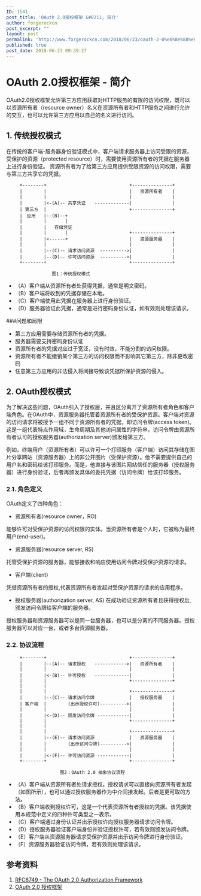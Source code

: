```yaml
---
ID: 1541
post_title: 'OAuth 2.0授权框架 &#8211; 简介'
author: forgerockcn
post_excerpt: ""
layout: post
permalink: 'http://www.forgerockcn.com/2018/06/23/oauth-2-0%e6%8e%88%e6%9d%83%e6%a1%86%e6%9e%b6-%e7%ae%80%e4%bb%8b/'
published: true
post_date: 2018-06-23 09:39:27
---
```

# OAuth 2.0授权框架 - 简介

OAuth2.0授权框架允许第三方应用获取对HTTP服务的有限的访问权限，既可以以资源所有者（resource owner）名义在资源所有者和HTTP服务之间进行允许的交互，也可以允许第三方应用以自己的名义进行访问。

## 1. 传统授权模式
在传统的客户端-服务器身份验证模式中，客户端请求服务器上访问受限的资源，受保护的资源（protected resource）时，需要使用资源所有者的凭据在服务器上进行身份验证。 资源所有者为了给第三方应用提供受限资源的访问权限，需要与第三方共享它的凭据。

```
     +--------+                               +---------------+
     |        |                               |   资源所有者　  |
     |        |                               |               |
     |        |<-(A)-- 共享凭证　　-------------|               |
     | 第三方  |                               +---------------+
     |　应用   |--(B)--+
     |        |       |
     |        |   存储凭证
     |        |       |                       +---------------+
     |        |<------+                       |   资源服务器　  |     
     |        |                               |               |
     |        |--(C)-- 请求访问资源  ---------->|               |
     |        |--(D)-- 许可访问资源  ---------->|               |
     +--------+                               +---------------+

```
                     图1：传统授权模式

* （A）客户端从资源所有者处获得凭据，通常是明文密码。
* （B）客户端将收到的凭据存储在本地。
* （C）客户端使用此凭据在服务器上进行身份验证。      
* （D）服务器验证此凭据，通常是进行密码身份认证，如有效则处理该请求。               

###问题和局限
* 第三方应用需要存储资源所有者的凭据。 
* 服务器需要支持密码身份认证
* 资源所有者的凭据对应过于宽泛，没有时效，不能分割的访问权限。
* 资源所有者不能撤销某个第三方的访问权限而不影响其它第三方，除非更改密码
* 任意第三方应用的非法侵入将间接导致该凭据所保护资源的侵入。


## 2. OAuth授权模式

为了解决这些问题，OAuth引入了授权层，并且区分离开了资源所有者角色和客户端角色。在OAuth中，资源服务器托管着资源所有者的受保护资源。客户端对资源的访问请求将被授予一组不同于资源所有者的凭据，即访问令牌(access token)。这是一组代表特点作用域，生命周期及其他访问属性的字符串。访问令牌由资源所有者认可的授权服务器(authorization server)颁发给第三方。

例如，终端用户（资源所有者）可以许可一个打印服务（客户端）访问其存储在图片分享网站（资源服务器）上的非公开图片（受保护资源）。他不需要提供自己的用户名和密码给该打印服务。而是，他直接与该图片网站信任的服务器（授权服务器）进行身份验证，后者再颁发具体的委托凭据（访问令牌）给该打印服务。

### 2.1. 角色定义
OAuth定义了四种角色：

* 资源所有者(resource owner，RO)

能够许可对受保护资源的访问权限的实体。当资源所有者是个人时，它被称为最终用户(end-user)。

* 资源服务器(resource server, RS)

托管受保护资源的服务器，能够接收和响应使用访问令牌对受保护资源的请求。

* 客户端(client)

凭借资源所有者的授权,代表资源所有者发起对受保护资源的请求的应用程序。

* 授权服务器(authorization server, AS)
在成功验证资源所有者且获得授权后,颁发访问令牌给客户端的服务器。

授权服务器和资源服务器可以是同一台服务器，也可以是分离的不同服务器。授权服务器可以对应一台，或者多台资源服务器。


### 2.2. 协议流程
```
     +--------+                               +---------------+
     |        |--(A)-- 请求授权　　------------>|   资源所有者　  |
     |        |                               |               |
     |        |<-(B)-- 许可授权　　-------------|               |
     |        |                               +---------------+
     |        |
     |        |                               +---------------+
     |        |--(C)-- 请求访问令牌             |   授权服务器　  |
     | 客户端  |        (出示授权许可)---------->|               |
     |        |                               |               |
     |        |<-(D)-- 颁发访问令牌 ------------|               |
     |        |                               +---------------+
     |        |
     |        |                               +---------------+
     |        |--(E)-- 请求访问资源             |   资源服务器　  |
     |        |        (出示访问令牌)---------->|               |
     |        |                               |               |
     |        |<-(F)-- 许可访问资源 ------------|               |
     +--------+                               +---------------+

```
						图2：OAuth 2.0 抽象协议流程

* （A）客户端从资源所有者处请求授权。授权请求可以直接向资源所有者发起（如图所示），也可以通过授权服务器作为中介间接发起。后者是更可取的方法。
* （B）客户端收到授权许可，这是一个代表资源所有者授权的凭据。该凭据使用本规范中定义的四种许可类型之一表示。
* （C）客户端通过身份认证并出示授权许向授权服务器请求访问令牌。
* （D）授权服务器验证客户端身份并验证授权许可，若有效则颁发访问令牌。
* （E）客户端从资源服务器请求受保护资源并出示访问令牌进行身份验证。
* （F）资源服务器验证访问令牌，若有效则处理该请求。


## 参考资料
1. [RFC6749 - The OAuth 2.0 Authorization Framework](https://tools.ietf.org/html/rfc6749)  
1. [OAuth 2.0 授权框架](https://legacy.gitbook.com/book/yisiqi/the-oauth-2-0-authorization-framework/details)